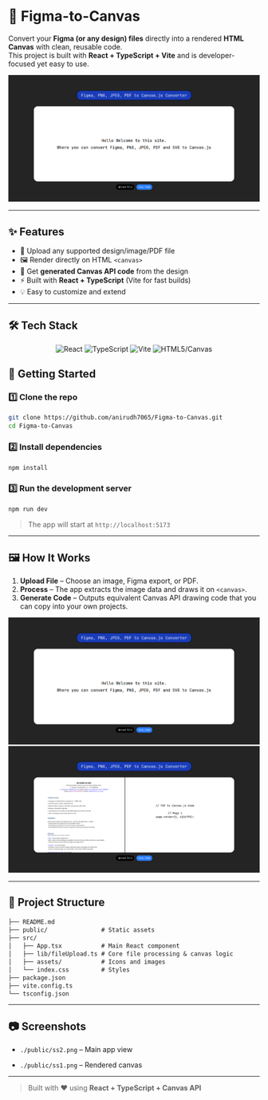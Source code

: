 
# 🎨 Figma-to-Canvas

Convert your **Figma (or any design) files** directly into a rendered **HTML Canvas** with clean, reusable code.  
This project is built with **React + TypeScript + Vite** and is developer-focused yet easy to use.

![Demo Screenshot](./public/ss2.png)

---

## ✨ Features

- 📂 Upload any supported design/image/PDF file  
- 🖼️ Render directly on HTML `<canvas>`  
- 🔄 Get **generated Canvas API code** from the design  
- ⚡ Built with **React + TypeScript** (Vite for fast builds)  
- 💡 Easy to customize and extend

---
## 🛠️ Tech Stack
<p align="center">
  <img src="https://cdn.jsdelivr.net/gh/devicons/devicon/icons/react/react-original.svg" width="50" alt="React" />
  <img src="https://cdn.jsdelivr.net/gh/devicons/devicon/icons/typescript/typescript-original.svg" width="50" alt="TypeScript" />
  <img src="https://cdn.jsdelivr.net/gh/devicons/devicon/icons/vite/vite-original.svg" width="50" alt="Vite" />
  <img src="https://cdn.jsdelivr.net/gh/devicons/devicon/icons/html5/html5-original.svg" width="50" alt="HTML5/Canvas" />
</p>



## 🚀 Getting Started

### 1️⃣ Clone the repo

```bash
git clone https://github.com/anirudh7065/Figma-to-Canvas.git
cd Figma-to-Canvas
````

### 2️⃣ Install dependencies

```bash
npm install
```

### 3️⃣ Run the development server

```bash
npm run dev
```

> The app will start at `http://localhost:5173`

---

## 🖼️ How It Works

1. **Upload File** – Choose an image, Figma export, or PDF.
2. **Process** – The app extracts the image data and draws it on `<canvas>`.
3. **Generate Code** – Outputs equivalent Canvas API drawing code that you can copy into your own projects.

![Upload Screenshot](./public/ss2.png)
![Canvas Screenshot](./public/ss1.png)

---

## 📁 Project Structure

```
├── README.md
├── public/               # Static assets
├── src/
│   ├── App.tsx           # Main React component
│   ├── lib/fileUpload.ts # Core file processing & canvas logic
│   ├── assets/           # Icons and images
│   └── index.css         # Styles
├── package.json
├── vite.config.ts
└── tsconfig.json
```

---

## 📷 Screenshots

* `./public/ss2.png` – Main app view

- `./public/ss1.png` – Rendered canvas


---

> Built with ❤️ using **React + TypeScript + Canvas API**


